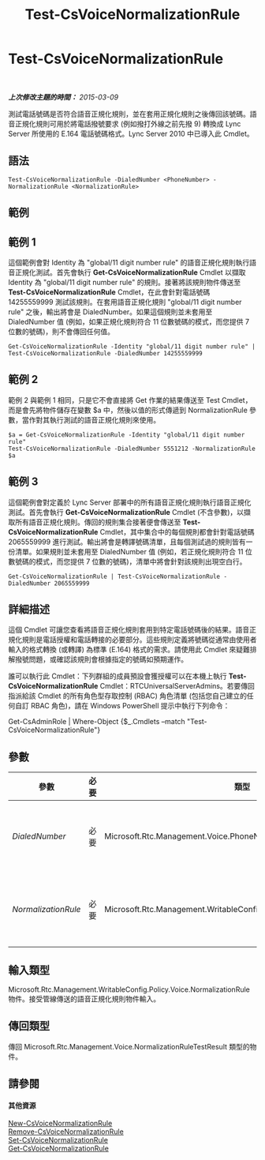 ﻿---
title: Test-CsVoiceNormalizationRule
TOCTitle: Test-CsVoiceNormalizationRule
ms:assetid: e2d27ce1-883f-4679-a288-f35846842258
ms:mtpsurl: https://technet.microsoft.com/zh-tw/library/Gg399003(v=OCS.15)
ms:contentKeyID: 49292602
ms.date: 08/24/2015
mtps_version: v=OCS.15
ms.translationtype: HT
---

# Test-CsVoiceNormalizationRule

 

_**上次修改主題的時間：** 2015-03-09_

測試電話號碼是否符合語音正規化規則，並在套用正規化規則之後傳回該號碼。語音正規化規則可用於將電話撥號要求 (例如撥打外線之前先撥 9) 轉換成 Lync Server 所使用的 E.164 電話號碼格式。Lync Server 2010 中已導入此 Cmdlet。

## 語法

    Test-CsVoiceNormalizationRule -DialedNumber <PhoneNumber> -NormalizationRule <NormalizationRule>

## 範例

## 範例 1

這個範例會對 Identity 為 "global/11 digit number rule" 的語音正規化規則執行語音正規化測試。首先會執行 **Get-CsVoiceNormalizationRule** Cmdlet 以擷取 Identity 為 "global/11 digit number rule" 的規則。接著將該規則物件傳送至 **Test-CsVoiceNormalizationRule** Cmdlet，在此會針對電話號碼 14255559999 測試該規則。在套用語音正規化規則 "global/11 digit number rule" 之後，輸出將會是 DialedNumber。如果這個規則並未套用至 DialedNumber 值 (例如，如果正規化規則符合 11 位數號碼的模式，而您提供 7 位數的號碼)，則不會傳回任何值。

    Get-CsVoiceNormalizationRule -Identity "global/11 digit number rule" | Test-CsVoiceNormalizationRule -DialedNumber 14255559999

## 範例 2

範例 2 與範例 1 相同，只是它不會直接將 Get 作業的結果傳送至 Test Cmdlet，而是會先將物件儲存在變數 $a 中，然後以值的形式傳遞到 NormalizationRule 參數，當作對其執行測試的語音正規化規則來使用。

    $a = Get-CsVoiceNormalizationRule -Identity "global/11 digit number rule"
    Test-CsVoiceNormalizationRule -DialedNumber 5551212 -NormalizationRule $a

## 範例 3

這個範例會對定義於 Lync Server 部署中的所有語音正規化規則執行語音正規化測試。首先會執行 **Get-CsVoiceNormalizationRule** Cmdlet (不含參數)，以擷取所有語音正規化規則。傳回的規則集合接著便會傳送至 **Test-CsVoiceNormalizationRule** Cmdlet，其中集合中的每個規則都會針對電話號碼 2065559999 進行測試。輸出將會是轉譯號碼清單，且每個測試過的規則皆有一份清單。如果規則並未套用至 DialedNumber 值 (例如，若正規化規則符合 11 位數號碼的模式，而您提供 7 位數的號碼)，清單中將會針對該規則出現空白行。

    Get-CsVoiceNormalizationRule | Test-CsVoiceNormalizationRule -DialedNumber 2065559999

## 詳細描述

這個 Cmdlet 可讓您查看將語音正規化規則套用到特定電話號碼後的結果。語音正規化規則是電話授權和電話轉接的必要部分。這些規則定義將號碼從通常由使用者輸入的格式轉換 (或轉譯) 為標準 (E.164) 格式的需求。請使用此 Cmdlet 來疑難排解撥號問題，或確認該規則會根據指定的號碼如預期運作。

誰可以執行此 Cmdlet：下列群組的成員預設會獲授權可以在本機上執行 **Test-CsVoiceNormalizationRule** Cmdlet：RTCUniversalServerAdmins。若要傳回指派給該 Cmdlet 的所有角色型存取控制 (RBAC) 角色清單 (包括您自己建立的任何自訂 RBAC 角色)，請在 Windows PowerShell 提示中執行下列命令：

Get-CsAdminRole | Where-Object {$\_.Cmdlets –match "Test-CsVoiceNormalizationRule"}

## 參數


<table>
<colgroup>
<col style="width: 25%" />
<col style="width: 25%" />
<col style="width: 25%" />
<col style="width: 25%" />
</colgroup>
<thead>
<tr class="header">
<th>參數</th>
<th>必要</th>
<th>類型</th>
<th>說明</th>
</tr>
</thead>
<tbody>
<tr class="odd">
<td><p><em>DialedNumber</em></p></td>
<td><p>必要</p></td>
<td><p>Microsoft.Rtc.Management.Voice.PhoneNumber</p></td>
<td><p>您想要用來測試正規化規則的電話號碼，會在 NormalizationRule 參數中指定。</p>
<p>完整資料類型：Microsoft.Rtc.Management.Voice.PhoneNumber</p></td>
</tr>
<tr class="even">
<td><p><em>NormalizationRule</em></p></td>
<td><p>必要</p></td>
<td><p>Microsoft.Rtc.Management.WritableConfig.Policy.Voice.NormalizationRule</p></td>
<td><p>包含正規化規則參照的物件，您想要用此撥號對應表來測試 DialedNumber 參數中所指定的號碼。</p>
<p>您可以呼叫 <strong>Get-CsVoiceNormalizationRule</strong> Cmdlet 來擷取語音正規化規則。</p></td>
</tr>
</tbody>
</table>


## 輸入類型

Microsoft.Rtc.Management.WritableConfig.Policy.Voice.NormalizationRule 物件。接受管線傳送的語音正規化規則物件輸入。

## 傳回類型

傳回 Microsoft.Rtc.Management.Voice.NormalizationRuleTestResult 類型的物件。

## 請參閱

#### 其他資源

[New-CsVoiceNormalizationRule](new-csvoicenormalizationrule.md)  
[Remove-CsVoiceNormalizationRule](remove-csvoicenormalizationrule.md)  
[Set-CsVoiceNormalizationRule](set-csvoicenormalizationrule.md)  
[Get-CsVoiceNormalizationRule](get-csvoicenormalizationrule.md)

